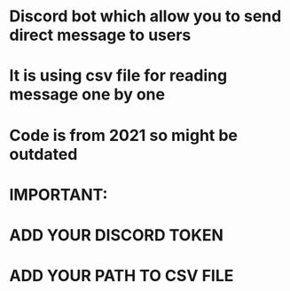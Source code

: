 # Discord bot which allow you to send direct message to users 
# It is using csv file for reading message one by one
# Code is from 2021 so might be outdated
#
# IMPORTANT:
# ADD YOUR DISCORD TOKEN
# ADD YOUR PATH TO CSV FILE
